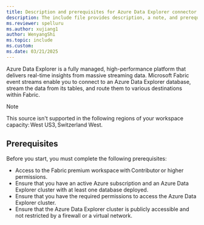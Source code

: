 ```yaml
---
title: Description and prerequisites for Azure Data Explorer connector
description: The include file provides description, a note, and prerequisites for using an Azure Data Explorer connector.
ms.reviewer: spelluru
ms.author: xujiang1
author: WenyangShi
ms.topic: include
ms.custom:
ms.date: 03/21/2025
---
```



Azure Data Explorer is a fully managed, high-performance platform that delivers real-time insights from massive streaming data. Microsoft Fabric event streams enable you to connect to an Azure Data Explorer database, stream the data from its tables, and route them to various destinations within Fabric. 

> [!NOTE]
> This source isn't supported in the following regions of your workspace capacity: West US3, Switzerland West.   

## Prerequisites   
Before you start, you must complete the following prerequisites: 

- Access to the Fabric premium workspace with Contributor or higher permissions.   
- Ensure that you have an active Azure subscription and an Azure Data Explorer cluster with at least one database deployed. 
- Ensure that you have the required permissions to access the Azure Data Explorer cluster. 
- Ensure that the Azure Data Explorer cluster is publicly accessible and not restricted by a firewall or a virtual network.  
